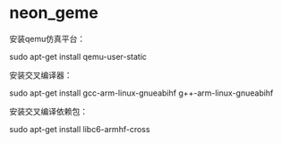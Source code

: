# neon_geme

安装qemu仿真平台：

sudo apt-get install qemu-user-static

安装交叉编译器：

sudo apt-get install gcc-arm-linux-gnueabihf g++-arm-linux-gnueabihf

安装交叉编译依赖包：

sudo apt-get install libc6-armhf-cross